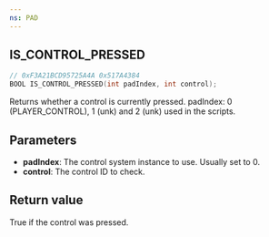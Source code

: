 ```yaml
---
ns: PAD
---
```

## IS_CONTROL_PRESSED

```c
// 0xF3A21BCD95725A4A 0x517A4384
BOOL IS_CONTROL_PRESSED(int padIndex, int control);
```

Returns whether a control is currently pressed.
padIndex: 0 (PLAYER_CONTROL), 1 (unk) and 2 (unk) used in the scripts.

## Parameters
* **padIndex**: The control system instance to use. Usually set to 0.
* **control**: The control ID to check.

## Return value
True if the control was pressed.